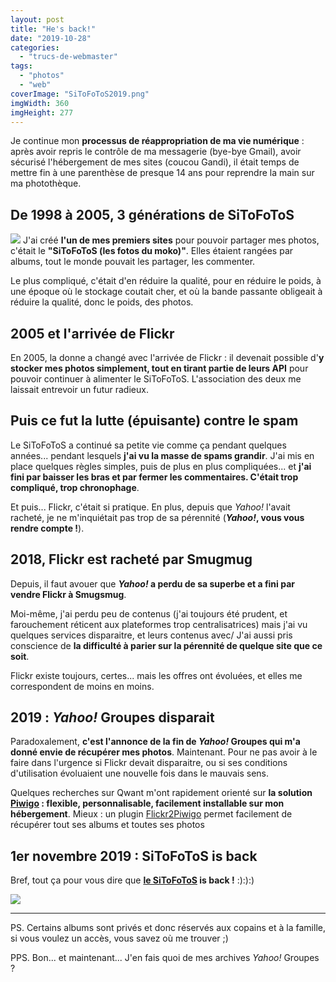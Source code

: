 ```yaml
---
layout: post
title: "He's back!"
date: "2019-10-28"
categories: 
  - "trucs-de-webmaster"
tags: 
  - "photos"
  - "web"
coverImage: "SiToFoToS2019.png"
imgWidth: 360
imgHeight: 277
---
```


Je continue mon **processus de réappropriation de ma vie numérique** : après avoir repris le contrôle de ma messagerie (bye-bye Gmail), avoir sécurisé l'hébergement de mes sites (coucou Gandi), il était temps de mettre fin à une parenthèse de presque 14 ans pour reprendre la main sur ma photothèque.

## De 1998 à 2005, 3 générations de SiToFoToS

![](images/2019/10/ecran1-300x218.png) J'ai créé **l'un de mes premiers sites** pour pouvoir partager mes photos, c'était le **"SiToFoToS (les fotos du moko)"**. Elles étaient rangées par albums, tout le monde pouvait les partager, les commenter.

Le plus compliqué, c'était d'en réduire la qualité, pour en réduire le poids, à une époque où le stockage coutait cher, et où la bande passante obligeait à réduire la qualité, donc le poids, des photos.

## 2005 et l'arrivée de Flickr

En 2005, la donne a changé avec l'arrivée de Flickr : il devenait possible d'**y stocker mes photos simplement, tout en tirant partie de leurs API** pour pouvoir continuer à alimenter le SiToFoToS. L'association des deux me laissait entrevoir un futur radieux.

## Puis ce fut la lutte (épuisante) contre le spam

Le SiToFoToS a continué sa petite vie comme ça pendant quelques années... pendant lesquels **j'ai vu la masse de spams grandir**. J'ai mis en place quelques règles simples, puis de plus en plus compliquées... et **j'ai fini par baisser les bras et par fermer les commentaires. C'était trop compliqué, trop chronophage**.

Et puis... Flickr, c'était si pratique. En plus, depuis que _Yahoo!_ l'avait racheté, je ne m'inquiétait pas trop de sa pérennité (**_Yahoo!_, vous vous rendre compte !**).

## 2018, Flickr est racheté par Smugmug

Depuis, il faut avouer que **_Yahoo!_ a perdu de sa superbe et a fini par vendre Flickr à Smugsmug**.

Moi-même, j'ai perdu peu de contenus (j'ai toujours été prudent, et farouchement réticent aux plateformes trop centralisatrices) mais j'ai vu quelques services disparaitre, et leurs contenus avec/ J'ai aussi pris conscience de **la difficulté à parier sur la pérennité de quelque site que ce soit**.

Flickr existe toujours, certes... mais les offres ont évoluées, et elles me correspondent de moins en moins.

## 2019 : _Yahoo!_ Groupes disparait

Paradoxalement, **c'est l'annonce de la fin de _Yahoo!_ Groupes qui m'a donné envie de récupérer mes photos**. Maintenant. Pour ne pas avoir à le faire dans l'urgence si Flickr devait disparaitre, ou si ses conditions d'utilisation évoluaient une nouvelle fois dans le mauvais sens.

Quelques recherches sur Qwant m'ont rapidement orienté sur **la solution [Piwigo](https://piwigo.org/) : flexible, personnalisable, facilement installable sur mon hébergement**. Mieux : un plugin [Flickr2Piwigo](https://piwigo.org/ext/extension_view.php?eid=612) permet facilement de récupérer tout ses albums et toutes ses photos

## 1er novembre 2019 : SiToFoToS is back

Bref, tout ça pour vous dire que **[le SiToFoToS](https://sitofotos.6x8.org) is back !** :):):)

[![](images/2019/10/SiToFoToS2019-1024x788.png)](https://sitofotos.6x8.org)

* * *

PS. Certains albums sont privés et donc réservés aux copains et à la famille, si vous voulez un accès, vous savez où me trouver ;)

PPS. Bon... et maintenant... J'en fais quoi de mes archives _Yahoo!_ Groupes ?
